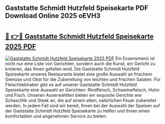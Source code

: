 ## Gaststatte Schmidt Hutzfeld Speisekarte PDF Download Online 2025 oEVH3

# <h2><a href="http://gc6iho.nevu.top/?p=Gaststatte+Schmidt+Hutzfeld+Speisekarte">🔗 👉🔴 Gaststatte Schmidt Hutzfeld Speisekarte 2025 PDF</a></h2>

[![Gaststatte Schmidt Hutzfeld Speisekarte 2025 PDF](https://i.imgur.com/dBaPXMq.png)](http://gc6iho.nevu.top/?p=Gaststatte+Schmidt+Hutzfeld+Speisekarte)
Ein Essensmenü ist nicht nur eine Liste von Gerichten, sondern auch die Kunst, ein Gericht zu kreieren, das Ihnen gefallen wird. Die Gaststatte Schmidt Hutzfeld Speisekarte unseres Restaurants bietet eine große Auswahl an frischem Gemüse und Obst für die Zubereitung von leichten und frischen Salaten. Für Fleischliebhaber gibt es auf unserer Gaststatte Schmidt Hutzfeld Speisekarte eine Auswahl an Gerichten: Rindfleisch, Schweinefleisch, Huhn und Fisch. Unseren Auserwählten bieten wir exquisite Gerichte wie Schaschlik und Steak an, die auf einem alten, natürlichen Feuer zubereitet werden. In jedem Fall sind wir bereit, Ihnen bei der Auswahl der Speisen auf der Gaststatte Schmidt Hutzfeld Speisekarte zu helfen und Ihnen einen komfortablen und angenehmen Service zu bieten.
